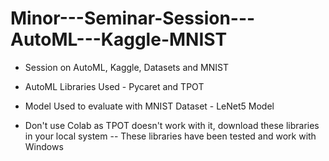 # Minor---Seminar-Session---AutoML---Kaggle-MNIST

- Session on AutoML, Kaggle, Datasets and MNIST 
- AutoML Libraries Used - Pycaret and TPOT
- Model Used to evaluate with MNIST Dataset - LeNet5 Model

- Don't use Colab as TPOT doesn't work with it, download these libraries in your local system -- These libraries have been tested and work with Windows